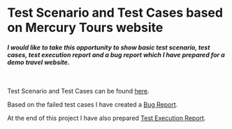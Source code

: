 # **Test Scenario and Test Cases based on Mercury Tours website**

#### *I would like to take this opportunity to show basic test scenario, test cases, test execution report and a bug report which I have prepared for a demo travel website.*

&nbsp;

Test Scenario and Test Cases can be found [here](TestScenarioAndTestCases.md).

Based on the failed test cases I have created a [Bug Report](Bug_Report_BR_0001.md).

At the end of this project I have also prepared [Test Execution Report](Text_Execution_Report.md).

